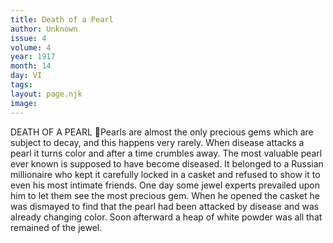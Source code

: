 ```yaml
---
title: Death of a Pearl
author: Unknown
issue: 4
volume: 4
year: 1917
month: 14
day: VI
tags:
layout: page.njk
image:
---
```

DEATH OF A PEARL Pearls are almost the only precious gems which are subject to decay, and this happens very rarely. When disease attacks a pearl it turns color and after a time crumbles away. The most valuable pearl ever known is supposed to have become diseased. It belonged to a Russian millionaire who kept it carefully locked in a casket and refused to show it to even his most intimate friends. One day some jewel experts prevailed upon him to let them see the most precious gem. When he opened the casket he was dismayed to find that the pearl had been attacked by disease and was already changing color. Soon afterward a heap of white powder was all that remained of the jewel. 
